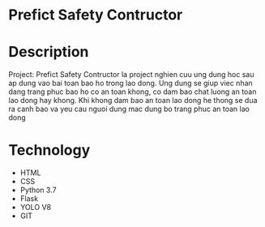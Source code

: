 # Prefict Safety Contructor
# Description 
Project: Prefict Safety Contructor la project nghien cuu ung dung hoc sau ap dung vao bai toan bao ho trong lao dong. Ung dung se giup 
viec nhan dang trang phuc bao ho co an toan khong, co dam bao chat luong an toan lao dong hay khong. Khi khong dam bao an toan lao dong
he thong se dua ra canh bao va yeu cau nguoi dung mac dung bo trang phuc an toan lao dong

# Technology
- HTML
- CSS
- Python 3.7
- Flask
- YOLO V8
- GIT
